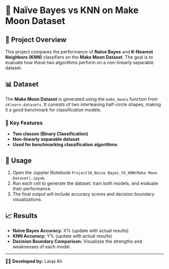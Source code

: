 # 🌙 Naïve Bayes vs KNN on Make Moon Dataset

## 📌 Project Overview
This project compares the performance of **Naïve Bayes** and **K-Nearest Neighbors (KNN)** classifiers on the **Make Moon Dataset**. The goal is to evaluate how these two algorithms perform on a non-linearly separable dataset.

## 📊 Dataset
The **Make Moon Dataset** is generated using the `make_moons` function from `sklearn.datasets`. It consists of two interleaving half-circle shapes, making it a good benchmark for classification models.

### 🔑 Key Features
- **Two classes (Binary Classification)**
- **Non-linearly separable dataset**
- **Used for benchmarking classification algorithms**


## 🚀 Usage
1. Open the Jupyter Notebook `Project10_Naïve Bayes_VS_KNN(Make Moon Dataset).ipynb`.
2. Run each cell to generate the dataset, train both models, and evaluate their performance.
3. The final output will include accuracy scores and decision boundary visualizations.

## 📈 Results
- **Naïve Bayes Accuracy:** X% (update with actual results)
- **KNN Accuracy:** Y% (update with actual results)
- **Decision Boundary Comparison:** Visualizes the strengths and weaknesses of each model.


---
👩‍💻 **Developed by:** Laiqa Ali

